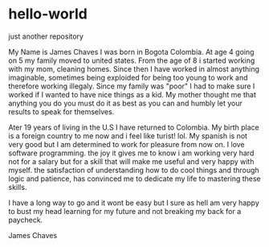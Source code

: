 # hello-world
just another repository

My Name is James Chaves I was born in Bogota Colombia. At age 4 going on 5 my family moved to united states. From the age of 8 i started working with my mom, cleaning homes. Since then I have worked in almost anything imaginable, sometimes being exploided for being too young to work and therefore working illegaly. Since my family was "poor" I had to make sure I worked if I wanted to have nice things as a kid. My mother thought me that anything you do you must do it as best as you can and humbly let your results to speak for themselves.

 Ater 19 years of living in the U.S I have returned to Colombia. My birth place is a foreign country to me now and  i feel like turist! lol. My spanish is not very good but I am determined to work for pleasure from now on. I love software programming. the joy it gives me to know i am working very hard not for a salary but for a skill that will make me useful and very happy with myself. the satisfaction of understanding how to do cool things and through logic and patience, has convinced me to dedicate my life to mastering these skills.

I have a long way to go and it wont be easy but I sure as hell am very happy to bust my head learning for my future and not breaking my back for a paycheck.

James Chaves
